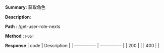 **Summary**: 获取角色

**Description**:

**Path** : /get-user-role-nexts

**Method** : `POST`

**Response**
| code      | Description |
| ----------- | ----------- |
|  200   |       |
|  400   |       |

